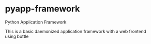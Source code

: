 pyapp-framework
===============

Python Application Framework


This is a basic daemonized application framework with a web frontend using bottle